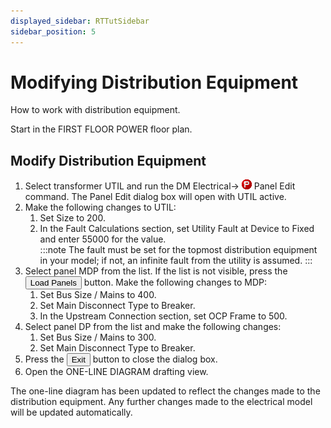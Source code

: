 ```yaml
---
displayed_sidebar: RTTutSidebar
sidebar_position: 5
---
```


# Modifying Distribution Equipment

How to work with distribution equipment.

Start in the <dtitle>FIRST FLOOR POWER</dtitle> floor plan.

## Modify Distribution Equipment

1. Select transformer UTIL and run the <dmcommand>DM Electrical→ ![](img/dmert-red-p-16.png) Panel Edit</dmcommand> command. The <dtitle>Panel Edit</dtitle> dialog box will open with UTIL active.
2. Make the following changes to UTIL:
   1. Set <dfield>Size</dfield> to 200.
   2. In the <dtitle>Fault Calculations</dtitle> section, set <dfield>Utility Fault at Device</dfield> to <value>Fixed</value> and enter <value>55000</value> for the value.  
   :::note
   The fault must be set for the topmost distribution equipment in your model; if not, an infinite fault from the utility is assumed.
   :::
3. Select panel <value>MDP</value> from the list. If the list is not visible, press the <button>Load Panels</button> button. Make the following changes to MDP:
   1. Set <dfield>Bus Size / Mains</dfield> to <value>400</value>.
   2. Set <dfield>Main Disconnect Type</dfield> to <value>Breaker</value>.
   3. In the <dtitle>Upstream Connection</dtitle> section, set <dfield>OCP Frame</dfield> to <value>500</value>.
4. Select panel <value>DP</value> from the list and make the following changes:
   1. Set <dfield>Bus Size / Mains</dfield> to <value>300</value>.
   2. Set <dfield>Main Disconnect Type</dfield> to <value>Breaker</value>.
5. Press the <button>Exit</button> button to close the dialog box.
6. Open the <dtitle>ONE-LINE DIAGRAM</dtitle> drafting view.

The one-line diagram has been updated to reflect the changes made to the distribution equipment. Any further changes made to the electrical model will be updated automatically.